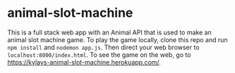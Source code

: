 # animal-slot-machine
This is a full stack web app with an Animal API that is used to make an animal slot machine game. To play the game locally, clone this repo and run `npm install` and `nodemon app.js`. Then direct your web browser to `localhost:8000/index.html`. To see the game on the web, go to https://kylays-animal-slot-machine.herokuapp.com/.
